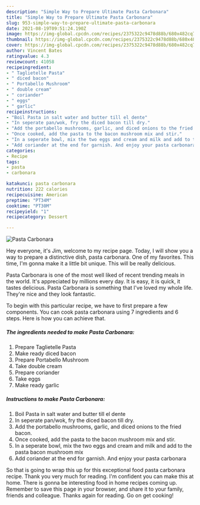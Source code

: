 ```yaml
---
description: "Simple Way to Prepare Ultimate Pasta Carbonara"
title: "Simple Way to Prepare Ultimate Pasta Carbonara"
slug: 953-simple-way-to-prepare-ultimate-pasta-carbonara
date: 2021-08-19T09:51:24.190Z
image: https://img-global.cpcdn.com/recipes/2375322c9478d88b/680x482cq70/pasta-carbonara-recipe-main-photo.jpg
thumbnail: https://img-global.cpcdn.com/recipes/2375322c9478d88b/680x482cq70/pasta-carbonara-recipe-main-photo.jpg
cover: https://img-global.cpcdn.com/recipes/2375322c9478d88b/680x482cq70/pasta-carbonara-recipe-main-photo.jpg
author: Vincent Bates
ratingvalue: 4.3
reviewcount: 41058
recipeingredient:
- " Taglietelle Pasta"
- " diced bacon"
- " Portabello Mushroom"
- " double cream"
- " coriander"
- " eggs"
- " garlic"
recipeinstructions:
- "Boil Pasta in salt water and butter till el dente"
- "In seperate pan/wok, fry the diced bacon till dry."
- "Add the portabello mushrooms, garlic, and diced onions to the fried bacon."
- "Once cooked, add the pasta to the bacon mushroom mix and stir."
- "In a seperate bowl, mix the two eggs and cream and milk and add to the pasta bacon mushroom mix"
- "Add coriander at the end for garnish. And enjoy your pasta carbonara"
categories:
- Recipe
tags:
- pasta
- carbonara

katakunci: pasta carbonara 
nutrition: 222 calories
recipecuisine: American
preptime: "PT34M"
cooktime: "PT30M"
recipeyield: "1"
recipecategory: Dessert

---
```



![Pasta Carbonara](https://img-global.cpcdn.com/recipes/2375322c9478d88b/680x482cq70/pasta-carbonara-recipe-main-photo.jpg)

Hey everyone, it's Jim, welcome to my recipe page. Today, I will show you a way to prepare a distinctive dish, pasta carbonara. One of my favorites. This time, I'm gonna make it a little bit unique. This will be really delicious.



Pasta Carbonara is one of the most well liked of recent trending meals in the world. It's appreciated by millions every day. It is easy, it is quick, it tastes delicious. Pasta Carbonara is something that I've loved my whole life. They're nice and they look fantastic.


To begin with this particular recipe, we have to first prepare a few components. You can cook pasta carbonara using 7 ingredients and 6 steps. Here is how you can achieve that.

<!--inarticleads1-->

##### The ingredients needed to make Pasta Carbonara:

1. Prepare  Taglietelle Pasta
1. Make ready  diced bacon
1. Prepare  Portabello Mushroom
1. Take  double cream
1. Prepare  coriander
1. Take  eggs
1. Make ready  garlic




<!--inarticleads2-->

##### Instructions to make Pasta Carbonara:

1. Boil Pasta in salt water and butter till el dente
1. In seperate pan/wok, fry the diced bacon till dry.
1. Add the portabello mushrooms, garlic, and diced onions to the fried bacon.
1. Once cooked, add the pasta to the bacon mushroom mix and stir.
1. In a seperate bowl, mix the two eggs and cream and milk and add to the pasta bacon mushroom mix
1. Add coriander at the end for garnish. And enjoy your pasta carbonara




So that is going to wrap this up for this exceptional food pasta carbonara recipe. Thank you very much for reading. I'm confident you can make this at home. There is gonna be interesting food in home recipes coming up. Remember to save this page in your browser, and share it to your family, friends and colleague. Thanks again for reading. Go on get cooking!
